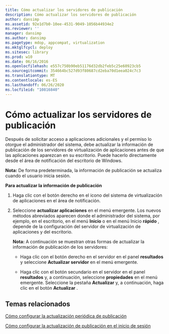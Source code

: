 ```yaml
---
title: Cómo actualizar los servidores de publicación
description: Cómo actualizar los servidores de publicación
author: dansimp
ms.assetid: 92e1d7b0-10ee-4531-9049-1056b44934e2
ms.reviewer: ''
manager: dansimp
ms.author: dansimp
ms.pagetype: mdop, appcompat, virtualization
ms.mktglfcycl: deploy
ms.sitesec: library
ms.prod: w10
ms.date: 06/16/2016
ms.openlocfilehash: e557c750b90eb51176d32db2feb5c25e60923cb5
ms.sourcegitcommit: 354664bc527d93f80687cd2eba70d1eea024c7c3
ms.translationtype: MT
ms.contentlocale: es-ES
ms.lasthandoff: 06/26/2020
ms.locfileid: "10816840"
---
```

# Cómo actualizar los servidores de publicación


Después de solicitar acceso a aplicaciones adicionales y el permiso lo otorgue el administrador del sistema, debe actualizar la información de publicación de los servidores de virtualización de aplicaciones antes de que las aplicaciones aparezcan en su escritorio. Puede hacerlo directamente desde el área de notificación del escritorio de Windows.

**Nota:**  De forma predeterminada, la información de publicación se actualiza cuando el usuario inicia sesión.

 

**Para actualizar la información de publicación**

1.  Haga clic con el botón derecho en el icono del sistema de virtualización de aplicaciones en el área de notificación.

2.  Seleccione **actualizar aplicaciones** en el menú emergente. Los nuevos métodos abreviados aparecen donde el administrador del sistema, por ejemplo, en el escritorio, en el menú **Inicio** o en el menú Inicio **rápido** , depende de la configuración del servidor de virtualización de aplicaciones y del escritorio.

    **Nota:**  A continuación se muestran otras formas de actualizar la información de publicación de los servidores:

    -   Haga clic con el botón derecho en el servidor en el panel **resultados** y seleccione **Actualizar servidor** en el menú emergente.

    -   Haga clic con el botón secundario en el servidor en el panel **resultados** y, a continuación, seleccione **propiedades** en el menú emergente. Seleccione la pestaña **Actualizar** y, a continuación, haga clic en el botón **Actualizar** .

     

## Temas relacionados


[Cómo configurar la actualización periódica de publicación](how-to-set-up-periodic-publishing-refresh.md)

[Cómo configurar la actualización de publicación en el inicio de sesión](how-to-set-up-publishing-refresh-on-login.md)

 

 





